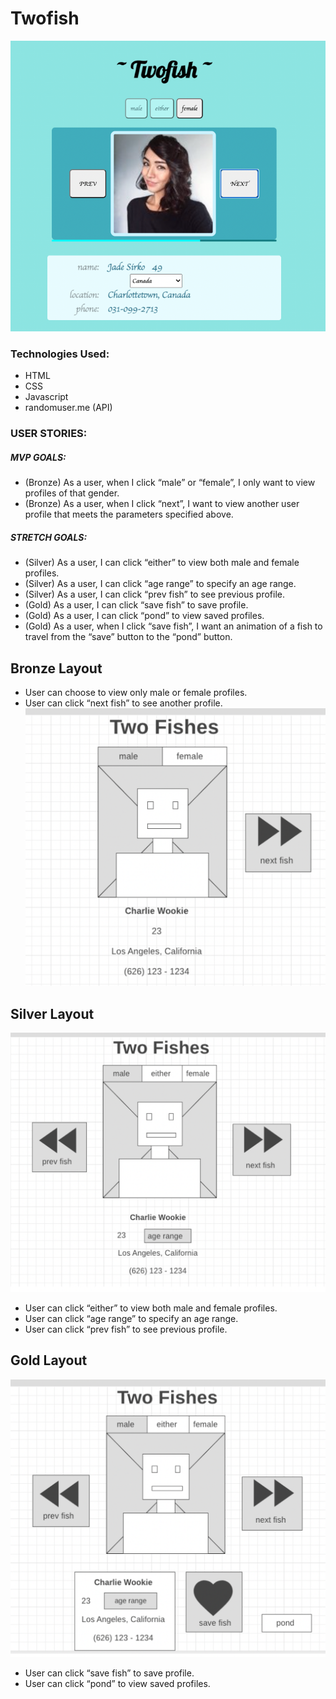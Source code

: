 # Twofish
![twofish](/images/twofish.png)

### Technologies Used:
- HTML
- CSS
- Javascript
- randomuser.me (API)

### USER STORIES:
##### MVP GOALS:
- (Bronze) As a user, when I click “male” or “female”, I only want to view profiles of that gender.
- (Bronze) As a user, when I click “next”, I want to view another user profile that meets the parameters specified above.
##### STRETCH GOALS:
- (Silver) As a user, I can click “either” to view both male and female profiles.
- (Silver) As a user, I can click “age range” to specify an age range.
- (Silver) As a user, I can click “prev fish” to see previous profile.
- (Gold) As a user, I can click “save fish” to save profile.  
- (Gold) As a user, I can click “pond” to view saved profiles.
- (Gold) As a user, when I click “save fish”, I want an animation of a fish to travel from the “save” button to the “pond” button.


## Bronze Layout
- User can choose to view only male or female profiles.
- User can click “next fish” to see another profile.
![bronze](/images/bronze.png)



## Silver Layout
![gold](/images/silver.png)
- User can click “either” to view both male and female profiles.
- User can click “age range” to specify an age range.
- User can click “prev fish” to see previous profile.



## Gold Layout
![silver](/images/gold.png)
- User can click “save fish” to save profile.  
- User can click “pond” to view saved profiles.
